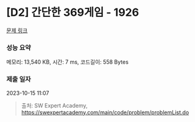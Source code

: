 # [D2] 간단한 369게임 - 1926 

[문제 링크](https://swexpertacademy.com/main/code/problem/problemDetail.do?contestProbId=AV5PTeo6AHUDFAUq) 

### 성능 요약

메모리: 13,540 KB, 시간: 7 ms, 코드길이: 558 Bytes

### 제출 일자

2023-10-15 11:07



> 출처: SW Expert Academy, https://swexpertacademy.com/main/code/problem/problemList.do